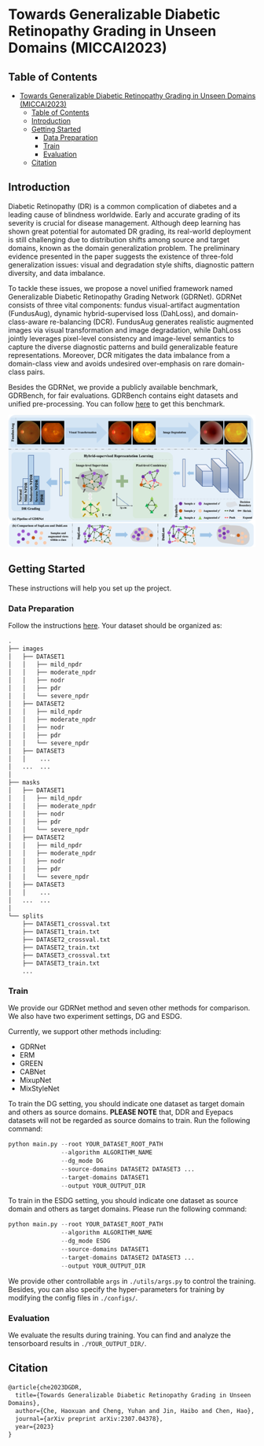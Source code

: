 # Towards Generalizable Diabetic Retinopathy Grading in Unseen Domains (MICCAI2023)

## Table of Contents

- [Towards Generalizable Diabetic Retinopathy Grading in Unseen Domains (MICCAI2023)](#towards-generalizable-diabetic-retinopathy-grading-in-unseen-domains-miccai2023)
  - [Table of Contents](#table-of-contents)
  - [Introduction](#introduction)
  - [Getting Started](#getting-started)
    - [Data Preparation](#data-preparation)
    - [Train](#train)
    - [Evaluation](#evaluation)
  - [Citation](#citation)


## Introduction
Diabetic Retinopathy (DR) is a common complication of diabetes and a leading cause of blindness worldwide. Early and accurate grading of its severity is crucial for disease management. Although deep learning has shown great potential for automated DR grading, its real-world deployment is still challenging due to distribution shifts among source and target domains, known as the domain generalization problem. The preliminary evidence presented in the paper suggests the existence of three-fold generalization issues: visual and degradation style shifts, diagnostic pattern diversity, and data imbalance. 

To tackle these issues, we propose a novel unified framework named Generalizable Diabetic Retinopathy Grading Network (GDRNet). GDRNet consists of three vital components: fundus visual-artifact augmentation (FundusAug), dynamic hybrid-supervised loss (DahLoss), and domain-class-aware re-balancing (DCR). FundusAug generates realistic augmented images via visual transformation and image degradation, while DahLoss jointly leverages pixel-level consistency and image-level semantics to capture the diverse diagnostic patterns and build generalizable feature representations. Moreover, DCR mitigates the data imbalance from a domain-class view and avoids undesired over-emphasis on rare domain-class pairs. 

Besides the GDRNet, we provide a publicly available benchmark, GDRBench, for fair evaluations. GDRBench contains eight datasets and unified pre-processing. You can follow [here](./GDRBench/README.md) to get this benchmark.

<p align="center">
  <img src="./figures/framework.png">
</p>

## Getting Started
These instructions will help you set up the project. 

### Data Preparation

Follow the instructions [here](./GDRBench/README.md).
Your dataset should be organized as: 

```
.
├── images
│   ├── DATASET1
│   │   ├── mild_npdr
│   │   ├── moderate_npdr
│   │   ├── nodr
│   │   ├── pdr
│   │   └── severe_npdr
│   ├── DATASET2
│   │   ├── mild_npdr
│   │   ├── moderate_npdr
│   │   ├── nodr
│   │   ├── pdr
│   │   └── severe_npdr
│   ├── DATASET3
│   │    ...
│   ...  ...
│   
├── masks
│   ├── DATASET1
│   │   ├── mild_npdr
│   │   ├── moderate_npdr
│   │   ├── nodr
│   │   ├── pdr
│   │   └── severe_npdr
│   ├── DATASET2
│   │   ├── mild_npdr
│   │   ├── moderate_npdr
│   │   ├── nodr
│   │   ├── pdr
│   │   └── severe_npdr
│   ├── DATASET3
│   │    ...
│   ...  ...
│   
└── splits
    ├── DATASET1_crossval.txt
    ├── DATASET1_train.txt
    ├── DATASET2_crossval.txt
    ├── DATASET2_train.txt
    ├── DATASET3_crossval.txt
    ├── DATASET3_train.txt
    ...

```

### Train

We provide our GDRNet method and seven other methods for comparison. We also have two experiment settings, DG and ESDG.

Currently, we support other methods including:
- GDRNet
- ERM
- GREEN
- CABNet
- MixupNet
- MixStyleNet

To train the DG setting, you should indicate one dataset as target domain and others as source domains. **PLEASE NOTE** that, DDR and Eyepacs datasets will not be regarded as source domains to train. Run the following command:

```python
python main.py --root YOUR_DATASET_ROOT_PATH
               --algorithm ALGORITHM_NAME
               --dg_mode DG
               --source-domains DATASET2 DATASET3 ...
               --target-domains DATASET1 
               --output YOUR_OUTPUT_DIR
```

To train in the ESDG setting, you should indicate one dataset as source domain and others as target domains. Please run the following command:

```python
python main.py --root YOUR_DATASET_ROOT_PATH
               --algorithm ALGORITHM_NAME
               --dg_mode ESDG
               --source-domains DATASET1
               --target-domains DATASET2 DATASET3 ...
               --output YOUR_OUTPUT_DIR
```

We provide other controllable `args` in `./utils/args.py` to control the training. Besides, you can also specify the hyper-parameters for training by modifying the config files in `./configs/`.

### Evaluation

We evaluate the results during training. You can find and analyze the tensorboard results in `./YOUR_OUTPUT_DIR/`.

## Citation
```
@article{che2023DGDR,
  title={Towards Generalizable Diabetic Retinopathy Grading in Unseen Domains},
  author={Che, Haoxuan and Cheng, Yuhan and Jin, Haibo and Chen, Hao},
  journal={arXiv preprint arXiv:2307.04378},
  year={2023}
}
```